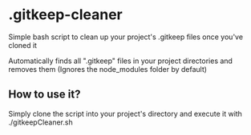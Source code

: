 # .gitkeep-cleaner
Simple bash script to clean up your project's .gitkeep files once you've cloned it

Automatically finds all ".gitkeep" files in your project directories and removes them (Ignores the node_modules folder by default)


## How to use it?
Simply clone the script into your project's directory and execute it with ./gitkeepCleaner.sh

